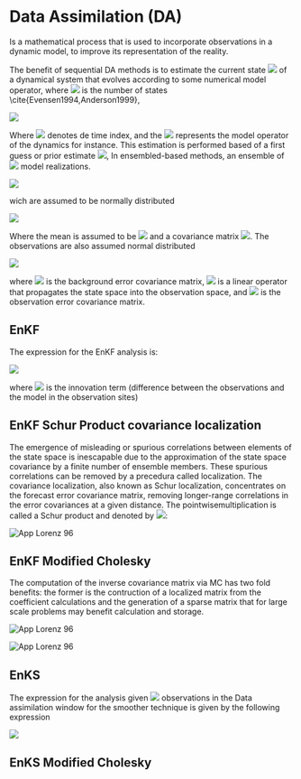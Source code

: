 # Data Assimilation (DA) 

Is a mathematical process that is used to incorporate observations in a dynamic model,
to improve its representation of the reality.


The benefit of sequential DA methods is to estimate the current state <img src="https://render.githubusercontent.com/render/math?math=\mathbf{x}^* \in\Re^{n\times 1}"> of a dynamical system that evolves according to some numerical model operator, where <img src="https://render.githubusercontent.com/render/math?math=n"> is the number of states \cite{Evensen1994,Anderson1999},


   <img src="https://render.githubusercontent.com/render/math?math=\mathbf{x}^*_{k}=\mathcal{M}_{(k-1) \rightarrow k}( \mathbf{x}^{*}_{(k-1)})">


Where  <img src="https://render.githubusercontent.com/render/math?math=k"> denotes de time index, and the  <img src="https://render.githubusercontent.com/render/math?math=\mathcal{M}"> represents the model operator of the dynamics for instance. This estimation is performed based of a first guess or prior estimate  <img src="https://render.githubusercontent.com/render/math?math=x^b \in \Re^{n\times 1}$ of $\mathbf{x}^*">,
In ensembled-based methods, an ensemble of <img src="https://render.githubusercontent.com/render/math?math=N"> model realizations.


  <img src="https://render.githubusercontent.com/render/math?math=\mathbf{X}_k^b=[\mathbf{x}_k^{b[1]},\mathbf{x}_k^{b[2]},..,\mathbf{x}_k^{b[N]}] \in \mathbb{R}^{n\times N}">
  

wich are assumed to be normally distributed


  <img src="https://render.githubusercontent.com/render/math?math=x \sim \mathcal{N}(x^b,B)">

Where the mean is assumed to be <img src="https://render.githubusercontent.com/render/math?math=x^b">
and a covariance matrix <img src="https://render.githubusercontent.com/render/math?math=B \in \Re^{n\times n}">. The observations are also assumed normal distributed 

<img src="https://render.githubusercontent.com/render/math?math=y \sim \mathcal{N}\left(H\cdot x^*,R\right)">

where  <img src="https://render.githubusercontent.com/render/math?math=B \in \Re^{n\times n}"> is the background error covariance matrix,  <img src="https://render.githubusercontent.com/render/math?math=H \in \Re^{m\times n}"> is a linear operator that propagates the state space into the observation space, and  <img src="https://render.githubusercontent.com/render/math?math=R \in \Re^{m\times m}"> is the observation error covariance matrix. 


## EnKF

The expression for the EnKF analysis is:

<img src="https://render.githubusercontent.com/render/math?math=\mathbf{x}^a=\mathbf{x}^b%2B[\mathbf{P}^{-1}%2B\mathbf{H}^{T}\mathbf{R}^{-1}\mathbf{H}]^{-1}\mathbf{H}^{T}\mathbf{R}\mathbf{d}">

where  <img src="https://render.githubusercontent.com/render/math?math=\mathbf{d}"> is the innovation term (difference between the observations and the model in the observation sites)

## EnKF Schur Product covariance localization

The emergence of misleading or spurious correlations between elements of the state space is inescapable due to the approximation of the state space covariance by a finite number of ensemble members. These spurious correlations can be removed by a precedura called localization. The covariance localization, also known as Schur localization, concentrates on the forecast error covariance matrix, removing longer-range correlations in the error covariances at a given distance. The pointwisemultiplication is called a Schur product and denoted by <img src="https://render.githubusercontent.com/render/math?math=\circ">:


![App Lorenz 96](https://github.com/ayarceb/Data-Assimilation-interactive-tool/blob/main/Localization.png)

## EnKF Modified Cholesky

The computation of the inverse covariance matrix via MC has two fold benefits: the former is the contruction of a localized matrix from the coefficient calculations and the generation of a sparse matrix that for large scale problems may benefit calculation and storage.

![App Lorenz 96](https://github.com/ayarceb/Data-Assimilation-interactive-tool/blob/main/Cholesky_Dalo96.png)

![App Lorenz 96](https://github.com/ayarceb/Data-Assimilation-interactive-tool/blob/main/Cholesky_Dalo96_2.png)

## EnKS

The expression for the analysis given <img src="https://render.githubusercontent.com/render/math?math=n">  observations in the Data assimilation window for the smoother technique is given by the following expression


<img src="https://render.githubusercontent.com/render/math?math=\mathbf{x}^a=\mathbf{x}^b%2B\sum_{k=1}^s[\mathbf{B}_{0,k}^{-1}%2B\mathbf{H}_{k}^{T}\mathbf{R_k}^{-1}\mathbf{H}_{k}]^{-1}\mathbf{H}^{T}_{k}\mathbf{R_k}\mathbf{d}_{k}">


## EnKS Modified Cholesky


